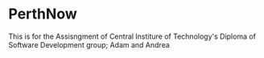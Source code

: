 PerthNow
========

This is for the Assisngment of Central Institure of Technology's Diploma of Software Development group; Adam and Andrea
